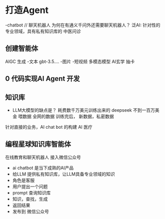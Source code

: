 # 打造Agent

-chatbot // 聊天机器人
为何在有通义千问外还需要聊天机器人？
泛AI:
针对性的
专业领域，具有私有知识库的
中医问诊

## 创建智能体
AIGC 生成
-文本 gbt-3.5....
-图片
-短视频 多模态模型
AI玄学 抽卡

## 0 代码实现AI Agent 开发

## 知识库
- LLM大模型的缺点是？
耗费数千万美元训练出来的
deepseek 不到一百万美金
喂数据 全网的数据
训练完后，
新数据，私密数据

针对直接的业务，AI chat bot 的构建
AI 医疗

## 编程星球知识库智能体 
 在线教育和聊天机器人 接入微信公众号
- ai chatbot 是当下成熟的AI产品
- 给LLM 提供私有知识库，让LLM具备专业领域的知识
- 角色是客服
- 用户提出一个问题
- prompt 查询知识库
- 知识，查找，生成
- 返回结果
- 发布到  微信公众号 

